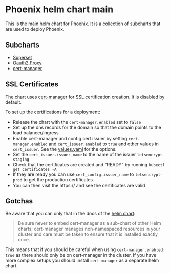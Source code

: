 # Phoenix helm chart main

This is the main helm chart for Phoenix. It is a collection of subcharts that are used to deploy Phoenix.

## Subcharts

- [Superset](https://github.com/apache/superset/tree/master/helm/superset)
- [Oauth2 Proxy](https://github.com/oauth2-proxy/manifests/tree/main/helm/oauth2-proxy)
- [cert-manager](https://artifacthub.io/packages/helm/cert-manager/cert-manager)


## SSL Certificates

The chart uses [cert-manager](https://cert-manager.io/docs/) for SSL certification creation. It is
disabled by default.

To set up the certifications for a deployment:

* Release the chart with the `cert-manager.enabled` set to `false`
* Set up the dns records for the domain so that the domain points to the load balancer/ingress
* Enable cert-manager and config cert issuer by setting `cert-manager.enabled` and
  `cert_issuer.enabled` to `true` and other values in `cert_issuer`. See the
  [values.yaml](values.yaml) for the options.
* Set the `cert_issuer.issuer_name` to the name of the issuer `letsencrypt-staging`
* Check that the certificates are created and "READY" by running `kubectl get certificates -A`
* If they are ready you can use `cert_config.issuer_name` to `letsencrypt-prod` to get the production
  certificates
* You can then visit the https://<domain> and see the certificates are valid

## Gotchas

Be aware that you can only that in the docs of the [helm
chart](https://cert-manager.io/docs/installation/helm/):

> Be sure never to embed cert-manager as a sub-chart of other Helm charts; cert-manager manages
> non-namespaced resources in your cluster and care must be taken to ensure that it is installed
> exactly once.

This means that if you should be careful when using `cert-manager.enabled: true` as there should
only be on cert-manager in the cluster. If you have more complex setups you should install
`cert-manager` as a separate helm chart.
